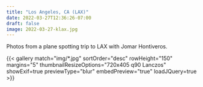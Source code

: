 ```yaml
---
title: "Los Angeles, CA (LAX)"
date: 2022-03-27T12:36:26-07:00
draft: false
image: 2022-03-27-klax.jpg
---
```


Photos from a plane spotting trip to LAX with Jomar Hontiveros.

<!--more-->

{{< gallery match="img/*.jpg" sortOrder="desc" rowHeight="150" margins="5" thumbnailResizeOptions="720x405 q90 Lanczos" showExif=true previewType="blur" embedPreview="true" loadJQuery=true >}}